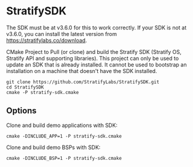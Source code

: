 # StratifySDK

The SDK must be at v3.6.0 for this to work correctly. If your
SDK is not at v3.6.0, you can install the latest version
from https://stratifylabs.co/download.

CMake Project to Pull (or clone) and build the Stratify SDK (Stratify OS, Stratify API and supporting libraries). This project can only be used
to update an SDK that is already installed. It cannot be used
to bootstrap an installation on a machine that doesn't have the SDK installed.

```
git clone https://github.com/StratifyLabs/StratifySDK.git
cd StratifySDK
cmake -P stratify-sdk.cmake
```

## Options

Clone and build demo applications with SDK:

```
cmake -DINCLUDE_APP=1 -P stratify-sdk.cmake
```

Clone and build demo BSPs with SDK:

```
cmake -DINCLUDE_BSP=1 -P stratify-sdk.cmake
```
